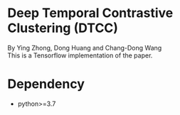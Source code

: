 Deep Temporal Contrastive Clustering (DTCC)
====
By Ying Zhong, Dong Huang and Chang-Dong Wang<br>
This is a Tensorflow implementation of the paper.

Dependency
=====
* python>=3.7


